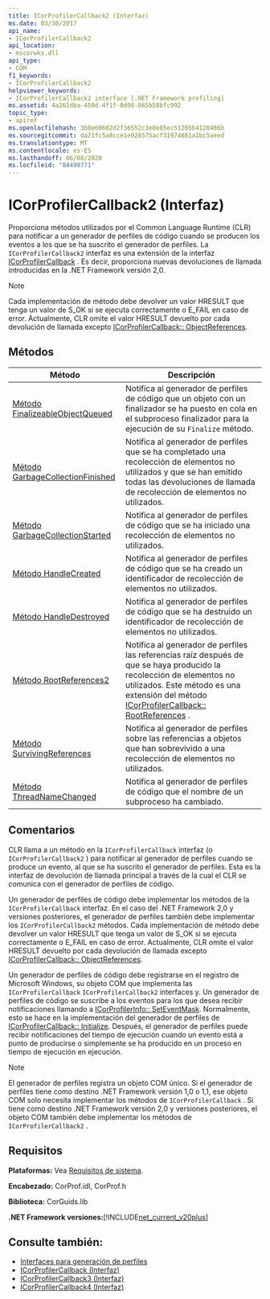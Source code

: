 ```yaml
---
title: ICorProfilerCallback2 (Interfaz)
ms.date: 03/30/2017
api_name:
- ICorProfilerCallback2
api_location:
- mscorwks.dll
api_type:
- COM
f1_keywords:
- ICorProfilerCallback2
helpviewer_keywords:
- ICorProfilerCallback2 interface [.NET Framework profiling]
ms.assetid: 4a261dba-450d-4f1f-8d98-865b58bfc992
topic_type:
- apiref
ms.openlocfilehash: 3b0e60602d2f36552c3e0e85ec51205b4128486b
ms.sourcegitcommit: da21fc5a8cce1e028575acf31974681a1bc5aeed
ms.translationtype: MT
ms.contentlocale: es-ES
ms.lasthandoff: 06/08/2020
ms.locfileid: "84499771"
---
```

# <a name="icorprofilercallback2-interface"></a>ICorProfilerCallback2 (Interfaz)
Proporciona métodos utilizados por el Common Language Runtime (CLR) para notificar a un generador de perfiles de código cuando se producen los eventos a los que se ha suscrito el generador de perfiles. La `ICorProfilerCallback2` interfaz es una extensión de la interfaz [ICorProfilerCallback](icorprofilercallback-interface.md) . Es decir, proporciona nuevas devoluciones de llamada introducidas en la .NET Framework versión 2,0.  
  
> [!NOTE]
> Cada implementación de método debe devolver un valor HRESULT que tenga un valor de S_OK si se ejecuta correctamente o E_FAIL en caso de error. Actualmente, CLR omite el valor HRESULT devuelto por cada devolución de llamada excepto [ICorProfilerCallback:: ObjectReferences](icorprofilercallback-objectreferences-method.md).  
  
## <a name="methods"></a>Métodos  
  
|Método|Descripción|  
|------------|-----------------|  
|[Método FinalizeableObjectQueued](icorprofilercallback2-finalizeableobjectqueued-method.md)|Notifica al generador de perfiles de código que un objeto con un finalizador se ha puesto en cola en el subproceso finalizador para la ejecución de su `Finalize` método.|  
|[Método GarbageCollectionFinished](icorprofilercallback2-garbagecollectionfinished-method.md)|Notifica al generador de perfiles que se ha completado una recolección de elementos no utilizados y que se han emitido todas las devoluciones de llamada de recolección de elementos no utilizados.|  
|[Método GarbageCollectionStarted](icorprofilercallback2-garbagecollectionstarted-method.md)|Notifica al generador de perfiles de código que se ha iniciado una recolección de elementos no utilizados.|  
|[Método HandleCreated](icorprofilercallback2-handlecreated-method.md)|Notifica al generador de perfiles de código que se ha creado un identificador de recolección de elementos no utilizados.|  
|[Método HandleDestroyed](icorprofilercallback2-handledestroyed-method.md)|Notifica al generador de perfiles de código que se ha destruido un identificador de recolección de elementos no utilizados.|  
|[Método RootReferences2](icorprofilercallback2-rootreferences2-method.md)|Notifica al generador de perfiles las referencias raíz después de que se haya producido la recolección de elementos no utilizados. Este método es una extensión del método [ICorProfilerCallback:: RootReferences](icorprofilercallback-rootreferences-method.md) .|  
|[Método SurvivingReferences](icorprofilercallback2-survivingreferences-method.md)|Notifica al generador de perfiles sobre las referencias a objetos que han sobrevivido a una recolección de elementos no utilizados.|  
|[Método ThreadNameChanged](icorprofilercallback2-threadnamechanged-method.md)|Notifica al generador de perfiles de código que el nombre de un subproceso ha cambiado.|  
  
## <a name="remarks"></a>Comentarios  
 CLR llama a un método en la `ICorProfilerCallback` interfaz (o `ICorProfilerCallback2` ) para notificar al generador de perfiles cuando se produce un evento, al que se ha suscrito el generador de perfiles. Esta es la interfaz de devolución de llamada principal a través de la cual el CLR se comunica con el generador de perfiles de código.  
  
 Un generador de perfiles de código debe implementar los métodos de la `ICorProfilerCallback` interfaz. En el caso del .NET Framework 2,0 y versiones posteriores, el generador de perfiles también debe implementar los `ICorProfilerCallback2` métodos. Cada implementación de método debe devolver un valor HRESULT que tenga un valor de S_OK si se ejecuta correctamente o E_FAIL en caso de error. Actualmente, CLR omite el valor HRESULT devuelto por cada devolución de llamada excepto [ICorProfilerCallback:: ObjectReferences](icorprofilercallback-objectreferences-method.md).  
  
 Un generador de perfiles de código debe registrarse en el registro de Microsoft Windows, su objeto COM que implementa las `ICorProfilerCallback` `ICorProfilerCallback2` interfaces y. Un generador de perfiles de código se suscribe a los eventos para los que desea recibir notificaciones llamando a [ICorProfilerInfo:: SetEventMask](icorprofilerinfo-seteventmask-method.md). Normalmente, esto se hace en la implementación del generador de perfiles de [ICorProfilerCallback:: Initialize](icorprofilercallback-initialize-method.md). Después, el generador de perfiles puede recibir notificaciones del tiempo de ejecución cuando un evento está a punto de producirse o simplemente se ha producido en un proceso en tiempo de ejecución en ejecución.  
  
> [!NOTE]
> El generador de perfiles registra un objeto COM único. Si el generador de perfiles tiene como destino .NET Framework versión 1,0 o 1,1, ese objeto COM solo necesita implementar los métodos de `ICorProfilerCallback` . Si tiene como destino .NET Framework versión 2,0 y versiones posteriores, el objeto COM también debe implementar los métodos de `ICorProfilerCallback2` .  
  
## <a name="requirements"></a>Requisitos  
 **Plataformas:** Vea [Requisitos de sistema](../../get-started/system-requirements.md).  
  
 **Encabezado:** CorProf.idl, CorProf.h  
  
 **Biblioteca:** CorGuids.lib  
  
 **.NET Framework versiones:**[!INCLUDE[net_current_v20plus](../../../../includes/net-current-v20plus-md.md)]  
  
## <a name="see-also"></a>Consulte también:

- [Interfaces para generación de perfiles](profiling-interfaces.md)
- [ICorProfilerCallback (Interfaz)](icorprofilercallback-interface.md)
- [ICorProfilerCallback3 (Interfaz)](icorprofilercallback3-interface.md)
- [ICorProfilerCallback4 (Interfaz)](icorprofilercallback4-interface.md)
